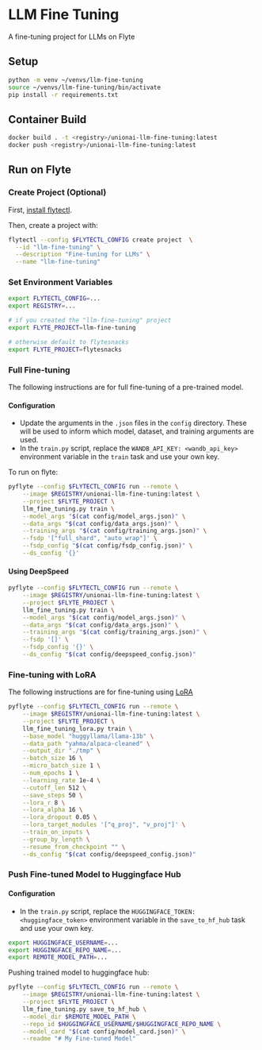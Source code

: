 # LLM Fine Tuning

A fine-tuning project for LLMs on Flyte


## Setup

```bash
python -m venv ~/venvs/llm-fine-tuning
source ~/venvs/llm-fine-tuning/bin/activate
pip install -r requirements.txt
```

## Container Build

```bash
docker build . -t <registry>/unionai-llm-fine-tuning:latest
docker push <registry>/unionai-llm-fine-tuning:latest
```

## Run on Flyte

### Create Project (Optional)

First, [install flytectl](https://docs.flyte.org/projects/flytectl/en/latest/).

Then, create a project with:

```bash
flytectl --config $FLYTECTL_CONFIG create project  \
  --id "llm-fine-tuning" \
  --description "Fine-tuning for LLMs" \
  --name "llm-fine-tuning"
```

### Set Environment Variables

```bash
export FLYTECTL_CONFIG=...
export REGISTRY=...

# if you created the "llm-fine-tuning" project
export FLYTE_PROJECT=llm-fine-tuning

# otherwise default to flytesnacks
export FLYTE_PROJECT=flytesnacks
```

### Full Fine-tuning

The following instructions are for full fine-tuning of a pre-trained model.

#### Configuration

- Update the arguments in the `.json` files in the `config` directory. These
  will be used to inform which model, dataset, and training arguments are used.
- In the `train.py` script, replace the `WANDB_API_KEY: <wandb_api_key>`
  environment variable in the `train` task and use your own key.

To run on flyte:

```bash
pyflyte --config $FLYTECTL_CONFIG run --remote \
    --image $REGISTRY/unionai-llm-fine-tuning:latest \
    --project $FLYTE_PROJECT \
    llm_fine_tuning.py train \
    --model_args "$(cat config/model_args.json)" \
    --data_args "$(cat config/data_args.json)" \
    --training_args "$(cat config/training_args.json)" \
    --fsdp '["full_shard", "auto_wrap"]' \
    --fsdp_config "$(cat config/fsdp_config.json)" \
    --ds_config '{}'
```

#### Using DeepSpeed

```bash
pyflyte --config $FLYTECTL_CONFIG run --remote \
    --image $REGISTRY/unionai-llm-fine-tuning:latest \
    --project $FLYTE_PROJECT \
    llm_fine_tuning.py train \
    --model_args "$(cat config/model_args.json)" \
    --data_args "$(cat config/data_args.json)" \
    --training_args "$(cat config/training_args.json)" \
    --fsdp '[]' \
    --fsdp_config '{}' \
    --ds_config "$(cat config/deepspeed_config.json)"
```

### Fine-tuning with LoRA

The following instructions are for fine-tuning using [LoRA](https://arxiv.org/abs/2106.09685)

```bash
pyflyte --config $FLYTECTL_CONFIG run --remote \
    --image $REGISTRY/unionai-llm-fine-tuning:latest \
    --project $FLYTE_PROJECT \
    llm_fine_tuning_lora.py train \
    --base_model "huggyllama/llama-13b" \
    --data_path "yahma/alpaca-cleaned" \
    --output_dir "./tmp" \
    --batch_size 16 \
    --micro_batch_size 1 \
    --num_epochs 1 \
    --learning_rate 1e-4 \
    --cutoff_len 512 \
    --save_steps 50 \
    --lora_r 8 \
    --lora_alpha 16 \
    --lora_dropout 0.05 \
    --lora_target_modules '["q_proj", "v_proj"]' \
    --train_on_inputs \
    --group_by_length \
    --resume_from_checkpoint "" \
    --ds_config "$(cat config/deepspeed_config.json)"
```

### Push Fine-tuned Model to Huggingface Hub

#### Configuration

- In the `train.py` script, replace the `HUGGINGFACE_TOKEN: <huggingface_token>`
  environment variable in the `save_to_hf_hub` task and use your own key.

```bash
export HUGGINGFACE_USERNAME=...
export HUGGINGFACE_REPO_NAME=...
export REMOTE_MODEL_PATH=...
```

Pushing trained model to huggingface hub:

```bash
pyflyte --config $FLYTECTL_CONFIG run --remote \
    --image $REGISTRY/unionai-llm-fine-tuning:latest \
    --project $FLYTE_PROJECT \
    llm_fine_tuning.py save_to_hf_hub \
    --model_dir $REMOTE_MODEL_PATH \
    --repo_id $HUGGINGFACE_USERNAME/$HUGGINGFACE_REPO_NAME \
    --model_card "$(cat config/model_card.json)" \
    --readme "# My Fine-tuned Model"
```
